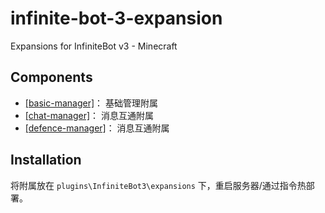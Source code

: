 # infinite-bot-3-expansion
 
Expansions for InfiniteBot v3 - Minecraft

## Components

- [[basic-manager]](/basic-manager)： 基础管理附属
- [[chat-manager]](/chat-manager)： 消息互通附属
- [[defence-manager]](/defence-manager)： 消息互通附属

## Installation

将附属放在 `plugins\InfiniteBot3\expansions` 下，重启服务器/通过指令热部署。